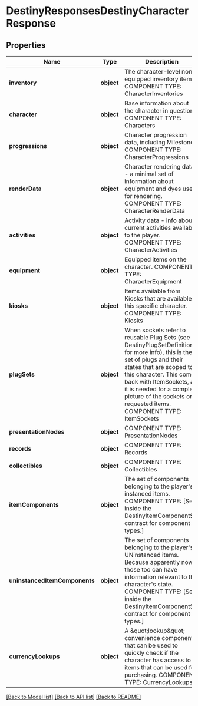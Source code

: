 # DestinyResponsesDestinyCharacterResponse

## Properties
Name | Type | Description | Notes
------------ | ------------- | ------------- | -------------
**inventory** | **object** | The character-level non-equipped inventory items.  COMPONENT TYPE: CharacterInventories | [optional] 
**character** | **object** | Base information about the character in question.  COMPONENT TYPE: Characters | [optional] 
**progressions** | **object** | Character progression data, including Milestones.  COMPONENT TYPE: CharacterProgressions | [optional] 
**renderData** | **object** | Character rendering data - a minimal set of information about equipment and dyes used for rendering.  COMPONENT TYPE: CharacterRenderData | [optional] 
**activities** | **object** | Activity data - info about current activities available to the player.  COMPONENT TYPE: CharacterActivities | [optional] 
**equipment** | **object** | Equipped items on the character.  COMPONENT TYPE: CharacterEquipment | [optional] 
**kiosks** | **object** | Items available from Kiosks that are available to this specific character.   COMPONENT TYPE: Kiosks | [optional] 
**plugSets** | **object** | When sockets refer to reusable Plug Sets (see DestinyPlugSetDefinition for more info), this is the set of plugs and their states that are scoped to this character.  This comes back with ItemSockets, as it is needed for a complete picture of the sockets on requested items.  COMPONENT TYPE: ItemSockets | [optional] 
**presentationNodes** | **object** | COMPONENT TYPE: PresentationNodes | [optional] 
**records** | **object** | COMPONENT TYPE: Records | [optional] 
**collectibles** | **object** | COMPONENT TYPE: Collectibles | [optional] 
**itemComponents** | **object** | The set of components belonging to the player&#39;s instanced items.  COMPONENT TYPE: [See inside the DestinyItemComponentSet contract for component types.] | [optional] 
**uninstancedItemComponents** | **object** | The set of components belonging to the player&#39;s UNinstanced items. Because apparently now those too can have information relevant to the character&#39;s state.  COMPONENT TYPE: [See inside the DestinyItemComponentSet contract for component types.] | [optional] 
**currencyLookups** | **object** | A \&quot;lookup\&quot; convenience component that can be used to quickly check if the character has access to items that can be used for purchasing.  COMPONENT TYPE: CurrencyLookups | [optional] 

[[Back to Model list]](../README.md#documentation-for-models) [[Back to API list]](../README.md#documentation-for-api-endpoints) [[Back to README]](../README.md)


